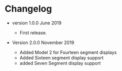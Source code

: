 # Changelog

* version 1.0.0 June 2019
	* First release.

* Version 2.0.0 November 2019
	* Added Model 2 for Fourteen segment displays
	* Added Sixteen segment display support
	* added Seven Segment display support


